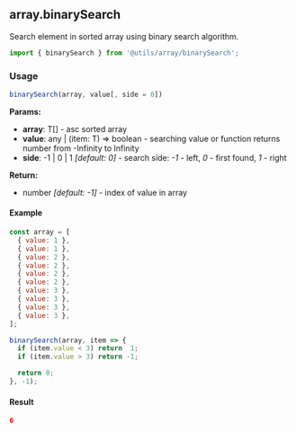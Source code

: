## array.binarySearch

Search element in sorted array using binary search algorithm.

```javascript
import { binarySearch } from '@utils/array/binarySearch';
```

### Usage

```javascript
binarySearch(array, value[, side = 0])
```

**Params:**

* **array**: T[] - asc sorted array
* **value**: any | <T>(item: T) => boolean - searching value or function returns number from -Infinity to Infinity
* **side**: -1 | 0 | 1 _[default: 0]_ - search side: _-1_ - left, _0_ - first found, _1_ - right

**Return:**

* number _[default: -1]_ - index of value in array

#### Example

```javascript
const array = [
  { value: 1 },
  { value: 1 },
  { value: 2 },
  { value: 2 },
  { value: 2 },
  { value: 2 },
  { value: 3 },
  { value: 3 },
  { value: 3 },
  { value: 3 },
];

binarySearch(array, item => {
  if (item.value < 3) return  1;
  if (item.value > 3) return -1;

  return 0;
}, -1);
```

#### Result

```json
6
```